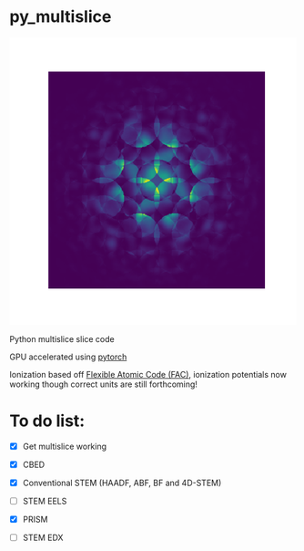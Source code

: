 # py_multislice

![](cbed.png)

Python multislice slice code

GPU accelerated using 
[pytorch](https://pytorch.org/)

Ionization based off [Flexible Atomic Code (FAC)](https://github.com/flexible-atomic-code/fac), ionization potentials now working though correct units are still forthcoming!

# To do list:

- [x] Get multislice working
- [x] CBED
- [x] Conventional STEM (HAADF, ABF, BF and 4D-STEM)
- [ ] STEM EELS
- [x] PRISM
- [ ] STEM EDX



